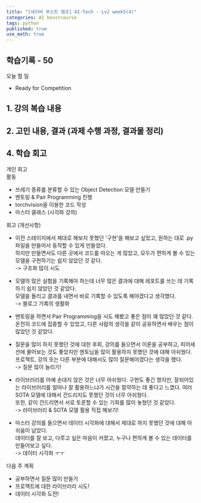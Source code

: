 ```yaml
---
title: "[네이버 부스트 캠프] AI-Tech - Lv2 week5(4)"
categories: AI boostcourse
tags: python
published: true
use_math: true
---
```


## 학습기록 - 50

오늘 할 일  

- Ready for Competition

## 1. 강의 복습 내용

## 2. 고민 내용, 결과 (과제 수행 과정, 결과물 정리)

## 4. 학습 회고

개인 회고  
활동  

- 쓰레기 종류를 분류할 수 있는 Object Detection 모델 만들기
- 멘토링 & Pair Programming 진행 
- torchvision을 이용한 코드 작성
- 마스터 클래스 (시각화 강의)

회고 (개선사항)  

- 이전 스테이지에서 제대로 해보지 못했던 '구현'을 해보고 싶었고, 원하는 대로 .py파일을 만들어서 동작할 수 있게 만들었다.  
하지만 만들면서도 다른 곳에서 코드를 따오는 게 많았고, 모두가 편하게 볼 수 있는 모델을 구현하기는 쉽지 않았던 것 같다.  
-> 구조화 많이 시도  

- 모델의 많은 실험을 기록해야 하는데 너무 많은 결과에 대해 레포트를 쓰는 데 기록하기 쉽지 않았던 것 같았다.  
모델을 돌리고 결과를 내면서 바로 기록할 수 있도록 해야겠다고 생각했다.  
-> 블로그 기록의 생활화  

- 멘토링을 하면서 Pair Programming을 시도 해봤고 좋은 점이 꽤 많았던 것 같다.  온전히 코드에 집중할 수 있었고, 다른 사람의 생각을 같이 공유하면서 배우는 점이 많았던 것 같았다.  

- 질문을 많이 하지 못했던 것에 대한 후회, 강의를 들으면서 이론을 공부하고, 피어세션에 물어보는 것도 좋았지만
멘토님을 많이 활용하지 못했던 것에 대해 아쉬웠다. 프로젝트, 강의 또는 다른 부분에 대해서도 많이 질문해야겠다는 생각을 했다.  
-> 질문 많이 늘리기!  

- 라이브러리를 아예 손대지 않은 것은 너무 아쉬웠다. 구현도 좋긴 했지만, 잘되어있는 라이브러리를 얼마나 잘 활용하느냐가 시간을 절약하는 데 좋다고 느꼈다. 여러 SOTA 모델에 대해서 건드리지도 못했던 것이 너무 아쉬웠다.  
또한, 같이 건드리면서 서로 토론할 수 있는 기회를 많이 놓쳤던 것 같았다.  
-> 라이브러리 & SOTA 모델 활용 직접 해보기!  

- 마스터 강의를 들으면서 데이터 시각화에 대해서 제대로 하지 못했던 것에 대해 아쉬움이 남았다.  
데이터를 잘 보고, 다루고 싶은 마음이 커졌고, 누구나 편하게 볼 수 있는 데이터를 만들어보고 싶다.  
-> 데이터 시각화 ㅜㅜ

다음 주 계획  

- 공부하면서 질문 많이 만들기
- 프로젝트에 대한 라이브러리 시도!
- 데이터 시각화 도전!